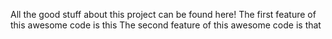 All the good stuff about this project can be found here!
The first feature of this awesome code is this
The second feature of this awesome code is that
